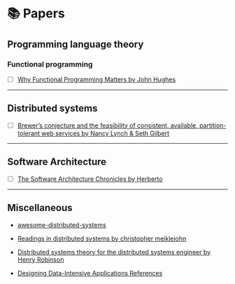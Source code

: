 # 📚 Papers 


## Programming language theory 

### Functional programming

- [ ] [Why Functional Programming Matters by John Hughes](https://www.cs.kent.ac.uk/people/staff/dat/miranda/whyfp90.pdf)

-----------------------------------------------------------------------------------------------------------------------------
## Distributed systems

- [ ] [Brewer’s conjecture and the feasibility of consistent, available, partition-tolerant web services by Nancy Lynch & Seth Gilbert](https://users.ece.cmu.edu/~adrian/731-sp04/readings/GL-cap.pdf)

-----------------------------------------------------------------------------------------------------------------------------
## Software Architecture
- [ ] [The Software Architecture Chronicles by Herberto](https://herbertograca.com/2017/07/03/the-software-architecture-chronicles/)


-----------------------------------------------------------------------------------------------------------------------------
## Miscellaneous 
* [awesome-distributed-systems](https://github.com/theanalyst/awesome-distributed-systems)

* [Readings in distributed systems by christopher meiklejohn](http://christophermeiklejohn.com/distributed/systems/2013/07/12/readings-in-distributed-systems.html)

* [Distributed systems theory for the distributed systems engineer by Henry Robinson](http://www.the-paper-trail.org/post/2014-08-09-distributed-systems-theory-for-the-distributed-systems-engineer/)

* [Designing Data-Intensive Applications References](https://github.com/ept/ddia-references)
